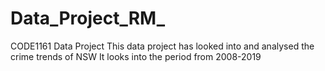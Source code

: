 # Data_Project_RM_
CODE1161 Data Project
This data project has looked into and analysed the crime trends of NSW
It looks into the period from 2008-2019